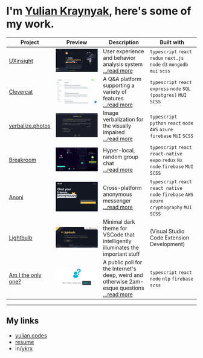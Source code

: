 # I'm [Yulian Kraynyak](https://yulian.codes), here's some of my work.

| Project                                              | Preview                                                                                           | Description                                                                                                                        | Built with                                                                                      |
| ---------------------------------------------------- | ------------------------------------------------------------------------------------------------- | ---------------------------------------------------------------------------------------------------------------------------------- | ----------------------------------------------------------------------------------------------- |
| [UXinsight](/projects/uxi.md)                        | [![uxi-screenshot](/assets/uxi-ss.png)](/projects/uxi.md)                                         | User experience and behavior analysis system <br/>[...read more](/projects/uxi.md)                                                 | `typescript` `react` `redux` `next.js` `node` `d3` `mongodb` `mui` `scss`                       |
| [Clevercat](/projects/clevercat.md)                  | [![clevercat-screenshot](/assets/clevercat-ss.png) ](/projects/clevercat.md)                      | A Q&A platform supporting a variety of features<br/>[...read more](/projects/clevercat.md)                                         | `typescript` `react` `express` `node` `SQL (postgres)` `MUI` `SCSS`                             |
| [verbalize.photos](/projects/verbalize-photos.md)    | [![verbalize-photos-screenshot](/assets/verbalize-photos-ss.png) ](/projects/verbalize-photos.md) | Image verbalization for the visually impaired <br/>[...read more](/projects/verbalize-photos.md)                                   | `typescript` `python` `react` `node` `AWS` `azure` `firebase` `MUI` `SCSS`                      |
| [Breakroom](/projects/breakroom.md)                  | [![breakroom-screenshot](/assets/breakroom-ss.png) ](/projects/breakroom.md)                      | Hyper-local, random group chat <br/>[...read more](/projects/breakroom.md)                                                         | `typescript` `react` `react-native` `expo` `redux` `Nx` `node` `firebase` `MUI` `SCSS`          |
| [Anoni](/projects/anoni.md)                          | [![anoni-screenshot](/assets/anoni-ss.png) ](/projects/anoni.md)                                  | Cross-platform anonymous messenger <br/>[...read more](/projects/anoni.md)                                                         | `typescript` `react` `react native` `node` `firebase` `AWS` `azure` `cryptography` `MUI` `SCSS` |
| [Lightbulb](https://github.com/ykrx/Lightbulb)       | [![lightbulb-screenshot](/assets/lightbulb-ss.png) ](https://github.com/ykrx/Lightbulb)           | Minimal dark theme for VSCode that intelligently illuminates the important stuff                                                   | (Visual Studio Code Extension Development)                                                      |
| [Am I the only one?](/projects/am-i-the-only-one.md) | [![am-i-the-only-one-demo](/assets/am-i-the-only-one-ss.png) ](/projects/am-i-the-only-one.md)    | A public poll for the Internet's deep, weird and otherwise 2am-esque questions <br/>[...read more](/projects/am-i-the-only-one.md) | `typescript` `react` `node` `nlp` `firebase` `scss`                                             |

---

## My links

- [yulian.codes](https://yulian.codes)
- [resume](https://drive.google.com/file/d/1Bctbrml9RGyIbULPcJRRggmM6D9iFVSQ/view)
- in/[ykrx](https://www.linkedin.com/in/ykrx)
